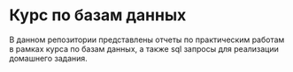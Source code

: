 # Курс по базам данных
В данном репозитории представлены отчеты по практическим работам в рамках курса по базам данных, а также sql запросы для реализации домашнего задания.
